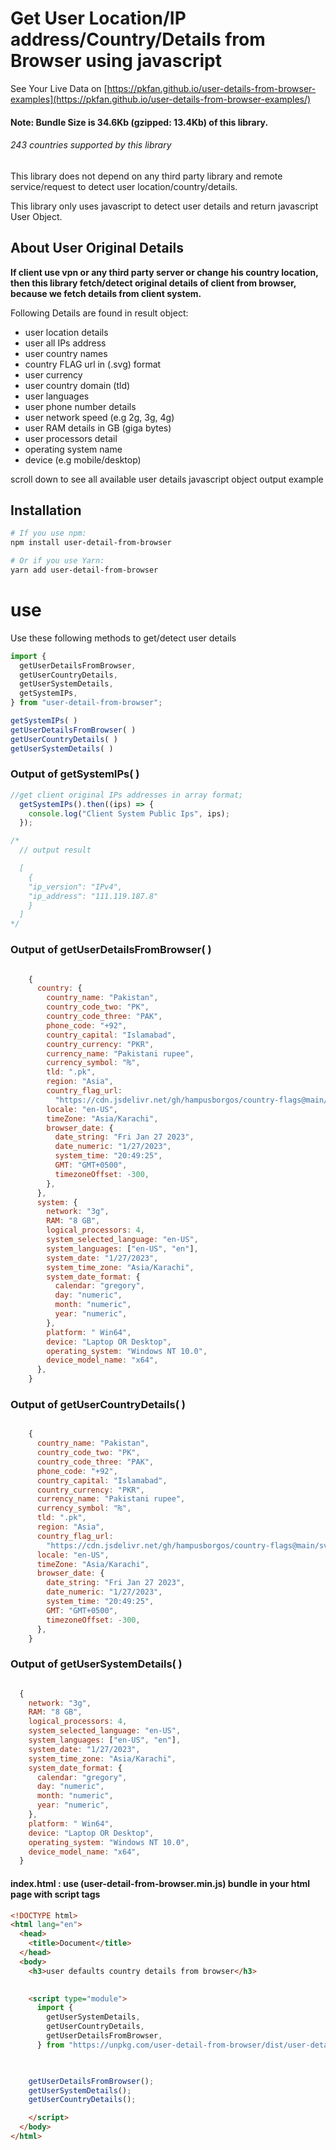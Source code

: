 # Get User Location/IP address/Country/Details from Browser using javascript

See Your Live Data on [https://pkfan.github.io/user-details-from-browser-examples](https://pkfan.github.io/user-details-from-browser-examples/) 

#### Note: Bundle Size is 34.6Kb (gzipped: 13.4Kb) of this library.

###### 243 countries supported by this library
   
   
   
This library does not depend on any third party library and remote service/request to detect user location/country/details. 

This library only uses javascript to detect user details and return javascript User Object.    

## About User Original Details
**If client use vpn or any third party server or change his country location, then this library fetch/detect original details of client from browser, because we fetch details from client system.**   


Following Details are found in result object:   
* user location details
* user all IPs address
* user country names
* country FLAG url in (.svg) format
* user currency
* user country domain (tld)
* user languages
* user phone number details
* user network speed (e.g 2g, 3g, 4g)
* user RAM details in GB (giga bytes)
* user processors detail
* operating system name
* device (e.g mobile/desktop)

scroll down to see all available user details javascript object output example

## Installation
```bash
# If you use npm:
npm install user-detail-from-browser

# Or if you use Yarn:
yarn add user-detail-from-browser
```

# use
Use these following methods to get/detect user details
```js
import {
  getUserDetailsFromBrowser,
  getUserCountryDetails,
  getUserSystemDetails,
  getSystemIPs,
} from "user-detail-from-browser";

getSystemIPs( )
getUserDetailsFromBrowser( )
getUserCountryDetails( )
getUserSystemDetails( )

```

### Output of getSystemIPs( )
```js
//get client original IPs addresses in array format;
  getSystemIPs().then((ips) => {
    console.log("Client System Public Ips", ips);
  });

/*
  // output result

  [ 
    {
    "ip_version": "IPv4",
    "ip_address": "111.119.187.8"
    } 
  ]
*/

```

### Output of getUserDetailsFromBrowser( )
```js

    {
      country: {
        country_name: "Pakistan",
        country_code_two: "PK",
        country_code_three: "PAK",
        phone_code: "+92",
        country_capital: "Islamabad",
        country_currency: "PKR",
        currency_name: "Pakistani rupee",
        currency_symbol: "₨",
        tld: ".pk",
        region: "Asia",
        country_flag_url:
          "https://cdn.jsdelivr.net/gh/hampusborgos/country-flags@main/svg/pk.svg",
        locale: "en-US",
        timeZone: "Asia/Karachi",
        browser_date: {
          date_string: "Fri Jan 27 2023",
          date_numeric: "1/27/2023",
          system_time: "20:49:25",
          GMT: "GMT+0500",
          timezoneOffset: -300,
        },
      },
      system: {
        network: "3g",
        RAM: "8 GB",
        logical_processors: 4,
        system_selected_language: "en-US",
        system_languages: ["en-US", "en"],
        system_date: "1/27/2023",
        system_time_zone: "Asia/Karachi",
        system_date_format: {
          calendar: "gregory",
          day: "numeric",
          month: "numeric",
          year: "numeric",
        },
        platform: " Win64",
        device: "Laptop OR Desktop",
        operating_system: "Windows NT 10.0",
        device_model_name: "x64",
      },
    }


```


### Output of getUserCountryDetails( )
```js

    {
      country_name: "Pakistan",
      country_code_two: "PK",
      country_code_three: "PAK",
      phone_code: "+92",
      country_capital: "Islamabad",
      country_currency: "PKR",
      currency_name: "Pakistani rupee",
      currency_symbol: "₨",
      tld: ".pk",
      region: "Asia",
      country_flag_url:
        "https://cdn.jsdelivr.net/gh/hampusborgos/country-flags@main/svg/pk.svg",
      locale: "en-US",
      timeZone: "Asia/Karachi",
      browser_date: {
        date_string: "Fri Jan 27 2023",
        date_numeric: "1/27/2023",
        system_time: "20:49:25",
        GMT: "GMT+0500",
        timezoneOffset: -300,
      },
    }

```

### Output of getUserSystemDetails( )
```js

  {
    network: "3g",
    RAM: "8 GB",
    logical_processors: 4,
    system_selected_language: "en-US",
    system_languages: ["en-US", "en"],
    system_date: "1/27/2023",
    system_time_zone: "Asia/Karachi",
    system_date_format: {
      calendar: "gregory",
      day: "numeric",
      month: "numeric",
      year: "numeric",
    },
    platform: " Win64",
    device: "Laptop OR Desktop",
    operating_system: "Windows NT 10.0",
    device_model_name: "x64",
  }

```

#### index.html : use (user-detail-from-browser.min.js) bundle in your html page with script tags

```html
<!DOCTYPE html>
<html lang="en">
  <head>
    <title>Document</title>
  </head>
  <body>
    <h3>user defaults country details from browser</h3>
  

    <script type="module">
      import {
        getUserSystemDetails,
        getUserCountryDetails,
        getUserDetailsFromBrowser,
      } from "https://unpkg.com/user-detail-from-browser/dist/user-detail-from-browser.min.js";

  

    getUserDetailsFromBrowser();
    getUserSystemDetails();
    getUserCountryDetails();

    </script>
  </body>
</html>

```
